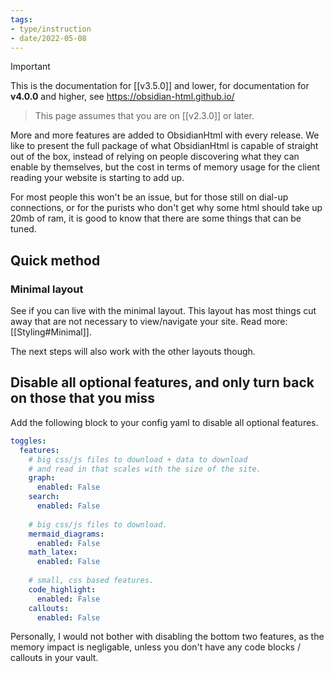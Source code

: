 ```yaml
---
tags:
- type/instruction
- date/2022-05-08
---
```

>[!important]
> This is the documentation for [[v3.5.0]] and lower, for documentation for **v4.0.0** and higher, see https://obsidian-html.github.io/

> This page assumes that you are on [[v2.3.0]] or later.

More and more features are added to ObsidianHtml with every release. We like to present the full package of what ObsidianHtml is capable of straight out of the box, instead of relying on people discovering what they can enable by themselves, but the cost in terms of memory usage for the client reading your website is starting to add up. 

For most people this won't be an issue, but for those still on dial-up connections, or for the purists who don't get why some html should take up 20mb of ram, it is good to know that there are some things that can be tuned.

## Quick method
### Minimal layout
See if you can live with the minimal layout. This layout has most things cut away that are not necessary to view/navigate your site. Read more: [[Styling#Minimal]].

The next steps will also work with the other layouts though.

## Disable all optional features, and only turn back on those that you miss
Add the following block to your config yaml to disable all optional features.

``` yaml
toggles:
  features:
	# big css/js files to download + data to download 
	# and read in that scales with the size of the site.
    graph:
      enabled: False
    search:
      enabled: False
      
	# big css/js files to download.
    mermaid_diagrams:
      enabled: False
    math_latex:
      enabled: False
    
    # small, css based features.
    code_highlight:
      enabled: False
    callouts:
      enabled: False
```

Personally, I would not bother with disabling the bottom two features, as the memory impact is negligable, unless you don't have  any code blocks / callouts in your vault.